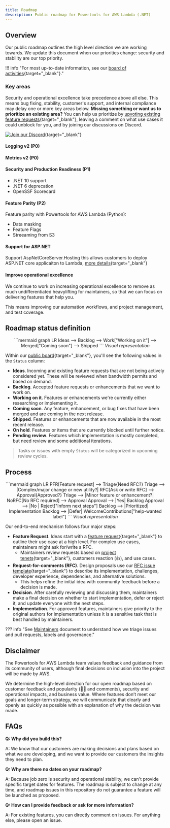 ```yaml
---
title: Roadmap
description: Public roadmap for Powertools for AWS Lambda (.NET)
---
```


<!-- markdownlint-disable MD043 -->

## Overview

Our public roadmap outlines the high level direction we are working towards. We update this document when our priorities change: security and stability are our top priority.

!!! info "For most up-to-date information, see our [board of activities](https://github.com/orgs/aws-powertools/projects/6/views/14?query=is%3Aopen+sort%3Aupdated-desc){target="_blank"}."

### Key areas

Security and operational excellence take precedence above all else. This means bug fixing, stability, customer's support, and internal compliance may delay one or more key areas below.
**Missing something or want us to prioritize an existing area?**
You can help us prioritize by [upvoting existing feature requests](https://github.com/aws-powertools/powertools-lambda-dotnet/issues?q=is%3Aissue%20state%3Aopen%20label%3Afeature-request){target="_blank"}, leaving a comment on what use cases it could unblock for you, and by joining our discussions on Discord.

[![Join our Discord](https://dcbadge.vercel.app/api/server/B8zZKbbyET)](https://discord.gg/B8zZKbbyET){target="_blank"}

#### Logging v2 (P0)


#### Metrics v2 (P0)


#### Security and Production Readiness (P1)

- .NET 10 support
- .NET 6 deprecation
- OpenSSF Scorecard

#### Feature Parity (P2)

Feature parity with Powertools for AWS Lambda (Python):
- Data masking
- Feature Flags
- Streeaming from S3

#### Support for ASP.NET

Support AspNetCoreServer.Hosting this allows customers to deploy ASP.NET core applicaiton to Lambda, [more details](https://github.com/aws-powertools/powertools-lambda-dotnet/issues/360){target="_blank"}


#### Improve operational excellence

We continue to work on increasing operational excellence to remove as much undifferentiated heavylifting for maintainers, so that we can focus on delivering features that help you.

This means improving our automation workflows, and project management, and test coverage.

## Roadmap status definition

<center>
```mermaid
graph LR
    Ideas --> Backlog --> Work["Working on it"] --> Merged["Coming soon"] --> Shipped
```
<i>Visual representation</i>
</center>

Within our [public board](https://github.com/orgs/aws-powertools/projects/6/views/4?query=is%3Aopen+sort%3Aupdated-desc){target="_blank"}, you'll see the following values in the `Status` column:

* **Ideas**. Incoming and existing feature requests that are not being actively considered yet. These will be reviewed when bandwidth permits and based on demand.
* **Backlog**. Accepted feature requests or enhancements that we want to work on.
* **Working on it**. Features or enhancements we're currently either researching or implementing it.
* **Coming soon**. Any feature, enhancement, or bug fixes that have been merged and are coming in the next release.
* **Shipped**. Features or enhancements that are now available in the most recent release.
* **On hold**. Features or items that are currently blocked until further notice.
* **Pending review**. Features which implementation is mostly completed, but need review and some additional iterations.

> Tasks or issues with empty `Status` will be categorized in upcoming review cycles.

## Process

<center>
```mermaid
graph LR
    PFR[Feature request] --> Triage{Need RFC?}
    Triage --> |Complex/major change or new utility?| RFC[Ask or write RFC] --> Approval{Approved?}
    Triage --> |Minor feature or enhancement?| NoRFC[No RFC required] --> Approval
    Approval --> |Yes| Backlog
    Approval --> |No | Reject["Inform next steps"]
    Backlog --> |Prioritized| Implementation
    Backlog --> |Defer| WelcomeContributions["help-wanted label"]
```
<i>Visual representation</i>
</center>

Our end-to-end mechanism follows four major steps:

* **Feature Request**. Ideas start with a [feature request](https://github.com/aws-powertools/powertools-lambda-dotnet/issues/new?assignees=&labels=feature-request%2Ctriage&projects=&template=feature_request.yml&title=Feature+request%3A+TITLE){target="_blank"} to outline their use case at a high level. For complex use cases, maintainers might ask for/write a RFC.
    * Maintainers review requests based on [project tenets](index.md#tenets){target="_blank"}, customers reaction (👍), and use cases.
* **Request-for-comments (RFC)**. Design proposals use our [RFC issue template](https://github.com/aws-powertools/powertools-lambda-dotnet/issues/new?assignees=&labels=RFC%2Ctriage&projects=&template=rfc.yml&title=RFC%3A+TITLE){target="_blank"} to describe its implementation, challenges, developer experience, dependencies, and alternative solutions.
    * This helps refine the initial idea with community feedback before a decision is made.
* **Decision**. After carefully reviewing and discussing them, maintainers make a final decision on whether to start implementation, defer or reject it, and update everyone with the next steps.
* **Implementation**. For approved features, maintainers give priority to the original authors for implementation unless it is a sensitive task that is best handled by maintainers.

??? info "See [Maintainers](https://github.com/aws-powertools/powertools-lambda-dotnet/blob/develop/MAINTAINERS.md) document to understand how we triage issues and pull requests, labels and governance."

## Disclaimer

The Powertools for AWS Lambda team values feedback and guidance from its community of users, although final decisions on inclusion into the project will be made by AWS.

We determine the high-level direction for our open roadmap based on customer feedback and popularity (👍🏽 and comments), security and operational impacts, and business value. Where features don’t meet our goals and longer-term strategy, we will communicate that clearly and openly as quickly as possible with an explanation of why the decision was made.

## FAQs

**Q: Why did you build this?**

A: We know that our customers are making decisions and plans based on what we are developing, and we want to provide our customers the insights they need to plan.

**Q: Why are there no dates on your roadmap?**

A: Because job zero is security and operational stability, we can't provide specific target dates for features. The roadmap is subject to change at any time, and roadmap issues in this repository do not guarantee a feature will be launched as proposed.

**Q: How can I provide feedback or ask for more information?**

A: For existing features, you can directly comment on issues. For anything else, please open an issue.
